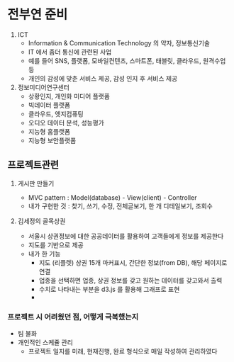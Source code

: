 # 전부연 준비

1. ICT
   - Information & Communication Technology 의 약자, 정보통신기술
   - IT 에서 좀더 통신에 관련된 사업
   - 예를 들어 SNS, 플랫폼, 모바일컨텐츠, 스마트폰, 태블릿, 클라우드, 원격수업 등
   - 개인의 감성에 맞춘 서비스 제공, 감성 인지 후 서비스 제공
2. 정보미디어연구센터
   - 상황인지, 개인화 미디어 플랫폼
   - 빅데이터 플랫폼
   - 클라우드, 엣지컴퓨팅
   - 오디오 데이터 분석, 성능평가
   - 지능형 홈플랫폼
   - 지능형 보안플랫폼



## 프로젝트관련

1. 게시판 만들기
   - MVC pattern : Model(database) - View(client) - Controller
   - 내가 구현한 것 : 찾기, 쓰기, 수정, 전체글보기, 한 개 디테일보기, 조회수



2. 김세정의 골목상권
   - 서울시 상권정보에 대한 공공데이터를 활용하여 고객들에게 정보를 제공한다
   - 지도를 기반으로 제공
   - 내가 한 기능
     - 지도 (리플렛) 상권 15개 마커표시, 간단한 정보(from DB), 해당 페이지로 연결
     - 업종을 선택하면 업종, 상권 정보를 갖고 원하는 데이터를 갖고와서 출력
     - 수치로 나타내는 부분을 d3.js 를 활용해 그래프로 표현
     - 

### 프로젝트 시 어려웠던 점, 어떻게 극복했는지

- 팀 불화
- 개인적인 스케쥴 관리
  - 프로젝트 일지를 미래, 현재진행, 완료 형식으로 매일 작성하여 관리하였다